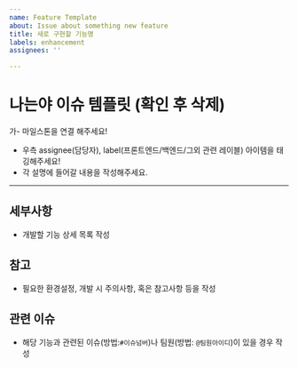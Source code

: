 ```yaml
---
name: Feature Template
about: Issue about something new feature
title: 새로 구현할 기능명
labels: enhancement
assignees: ''

---
```


# 나는야 이슈 템플릿 (확인 후 삭제)
가- 마일스톤을 연결 해주세요!
- 우측 assignee(담당자), label(프론트엔드/백엔드/그외 관련 레이블) 아이템을 태깅해주세요!
- 각 설명에 들어갈 내용을 작성해주세요.
-------

## 세부사항
- 개발할 기능 상세 목록 작성

## 참고
- 필요한 환경설정, 개발 시 주의사항, 혹은 참고사항 등을 작성

## 관련 이슈
- 해당 기능과 관련된 이슈(방법:`#이슈넘버`)나 팀원(방법: `@팀원아이디`)이 있을 경우 작성
